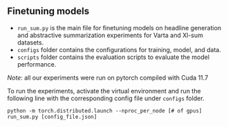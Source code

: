 ## Finetuning models

- `run_sum.py` is the main file for finetuning models on headline generation and abstractive summarization experiments for Varta and Xl-sum datasets.
- `configs` folder contains the configurations for training, model, and data.
- `scripts` folder contains the evaluation scripts to evaluate the model performance.

*Note*: all our experiments were run on pytorch compiled with Cuda 11.7

To run the experiments, activate the virtual environment and run the following line with the corresponding config file under `configs` folder.

```
python -m torch.distributed.launch --nproc_per_node [# of gpus] run_sum.py [config_file.json]
```
